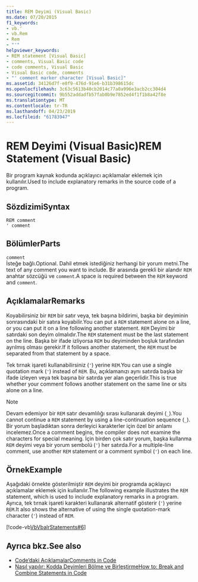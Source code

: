 ```yaml
---
title: REM Deyimi (Visual Basic)
ms.date: 07/20/2015
f1_keywords:
- vb.'
- vb.Rem
- Rem
- "'"
helpviewer_keywords:
- REM statement [Visual Basic]
- comments, Visual Basic code
- code comments, Visual Basic
- Visual Basic code, comments
- "' comment marker character [Visual Basic]"
ms.assetid: 34126d7f-e0f9-476d-91e6-b31b398615dc
ms.openlocfilehash: 3c63c5613b40cb2014c77a0a996e3acb2cc304d4
ms.sourcegitcommit: 9b552addadfb57fab0b9e7852ed4f1f1b8a42f8e
ms.translationtype: MT
ms.contentlocale: tr-TR
ms.lasthandoff: 04/23/2019
ms.locfileid: "61783947"
---
```

# <a name="rem-statement-visual-basic"></a><span data-ttu-id="ad2d4-102">REM Deyimi (Visual Basic)</span><span class="sxs-lookup"><span data-stu-id="ad2d4-102">REM Statement (Visual Basic)</span></span>
<span data-ttu-id="ad2d4-103">Bir program kaynak kodunda açıklayıcı açıklamalar eklemek için kullanılır.</span><span class="sxs-lookup"><span data-stu-id="ad2d4-103">Used to include explanatory remarks in the source code of a program.</span></span>  
  
## <a name="syntax"></a><span data-ttu-id="ad2d4-104">Sözdizimi</span><span class="sxs-lookup"><span data-stu-id="ad2d4-104">Syntax</span></span>  
  
```  
REM comment  
' comment  
```  
  
## <a name="parts"></a><span data-ttu-id="ad2d4-105">Bölümler</span><span class="sxs-lookup"><span data-stu-id="ad2d4-105">Parts</span></span>  
 `comment`  
 <span data-ttu-id="ad2d4-106">İsteğe bağlı.</span><span class="sxs-lookup"><span data-stu-id="ad2d4-106">Optional.</span></span> <span data-ttu-id="ad2d4-107">Dahil etmek istediğiniz herhangi bir yorum metni.</span><span class="sxs-lookup"><span data-stu-id="ad2d4-107">The text of any comment you want to include.</span></span> <span data-ttu-id="ad2d4-108">Bir arasında gerekli bir alandır `REM` anahtar sözcüğü ve `comment`.</span><span class="sxs-lookup"><span data-stu-id="ad2d4-108">A space is required between the `REM` keyword and `comment`.</span></span>  
  
## <a name="remarks"></a><span data-ttu-id="ad2d4-109">Açıklamalar</span><span class="sxs-lookup"><span data-stu-id="ad2d4-109">Remarks</span></span>  
 <span data-ttu-id="ad2d4-110">Koyabilirsiniz bir `REM` bir satır veya, tek başına bildirimi, başka bir deyiminin sonrasındaki bir satıra koyabilir.</span><span class="sxs-lookup"><span data-stu-id="ad2d4-110">You can put a `REM` statement alone on a line, or you can put it on a line following another statement.</span></span> <span data-ttu-id="ad2d4-111">`REM` Deyimi bir satırdaki son deyim olmalıdır.</span><span class="sxs-lookup"><span data-stu-id="ad2d4-111">The `REM` statement must be the last statement on the line.</span></span> <span data-ttu-id="ad2d4-112">Başka bir ifade izliyorsa `REM` bu deyiminden boşluk tarafından ayrılmış olması gerekir.</span><span class="sxs-lookup"><span data-stu-id="ad2d4-112">If it follows another statement, the `REM` must be separated from that statement by a space.</span></span>  
  
 <span data-ttu-id="ad2d4-113">Tek tırnak işareti kullanabilirsiniz (`'`) yerine `REM`.</span><span class="sxs-lookup"><span data-stu-id="ad2d4-113">You can use a single quotation mark (`'`) instead of `REM`.</span></span> <span data-ttu-id="ad2d4-114">Bu, açıklamanızı aynı satırda başka bir ifade izleyen veya tek başına bir satırda yer alan geçerlidir.</span><span class="sxs-lookup"><span data-stu-id="ad2d4-114">This is true whether your comment follows another statement on the same line or sits alone on a line.</span></span>  
  
> [!NOTE]
>  <span data-ttu-id="ad2d4-115">Devam edemiyor bir `REM` satır devamlılığı sırası kullanarak deyimi (`_`).</span><span class="sxs-lookup"><span data-stu-id="ad2d4-115">You cannot continue a `REM` statement by using a line-continuation sequence (`_`).</span></span> <span data-ttu-id="ad2d4-116">Bir yorum başladıktan sonra derleyici karakterler için özel bir anlamı incelemez.</span><span class="sxs-lookup"><span data-stu-id="ad2d4-116">Once a comment begins, the compiler does not examine the characters for special meaning.</span></span> <span data-ttu-id="ad2d4-117">İçin birden çok satır yorum, başka kullanma `REM` deyimi veya bir yorum sembolü (`'`) her satırda.</span><span class="sxs-lookup"><span data-stu-id="ad2d4-117">For a multiple-line comment, use another `REM` statement or a comment symbol (`'`) on each line.</span></span>  
  
## <a name="example"></a><span data-ttu-id="ad2d4-118">Örnek</span><span class="sxs-lookup"><span data-stu-id="ad2d4-118">Example</span></span>  
 <span data-ttu-id="ad2d4-119">Aşağıdaki örnekte gösterilmiştir `REM` deyimi bir programda açıklayıcı açıklamalar eklemek için kullanılır.</span><span class="sxs-lookup"><span data-stu-id="ad2d4-119">The following example illustrates the `REM` statement, which is used to include explanatory remarks in a program.</span></span> <span data-ttu-id="ad2d4-120">Ayrıca, tek tırnak işareti karakteri kullanarak alternatif gösterir (`'`) yerine `REM`.</span><span class="sxs-lookup"><span data-stu-id="ad2d4-120">It also shows the alternative of using the single quotation-mark character (`'`) instead of `REM`.</span></span>  
  
 [!code-vb[VbVbalrStatements#6](~/samples/snippets/visualbasic/VS_Snippets_VBCSharp/VbVbalrStatements/VB/Class1.vb#6)]  
  
## <a name="see-also"></a><span data-ttu-id="ad2d4-121">Ayrıca bkz.</span><span class="sxs-lookup"><span data-stu-id="ad2d4-121">See also</span></span>

- [<span data-ttu-id="ad2d4-122">Code’daki Açıklamalar</span><span class="sxs-lookup"><span data-stu-id="ad2d4-122">Comments in Code</span></span>](../../../visual-basic/programming-guide/program-structure/comments-in-code.md)
- [<span data-ttu-id="ad2d4-123">Nasıl yapılır: Kodda Deyimleri Bölme ve Birleştirme</span><span class="sxs-lookup"><span data-stu-id="ad2d4-123">How to: Break and Combine Statements in Code</span></span>](../../../visual-basic/programming-guide/program-structure/how-to-break-and-combine-statements-in-code.md)
